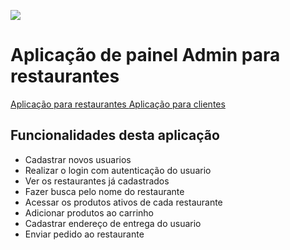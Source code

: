 ![](https://i.imgur.com/xG74tOh.png)

# Aplicação de painel Admin para restaurantes

[Aplicação para restaurantes ](https://github.com/steinglk/desafio-modulo-05)
[Aplicação para clientes ](https://github.com/steinglk/cubos_food-usuario)

## Funcionalidades desta aplicação
- Cadastrar novos usuarios
- Realizar o login com autenticação do usuario
- Ver os restaurantes já cadastrados
- Fazer busca pelo nome do restaurante
- Acessar os produtos ativos de cada restaurante
- Adicionar produtos ao carrinho
- Cadastrar endereço de entrega do usuario
- Enviar pedido ao restaurante